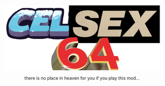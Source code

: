 ![Celsex64](https://raw.githubusercontent.com/h3llo-wor1d/Celsex64/main/icon.png)
<p align="center" style="text-align: center;">there is no place in heaven for you if you play this mod...</p>
